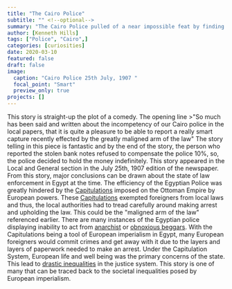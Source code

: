 ```yaml
---
title: "The Cairo Police"
subtitle: "" <!--optional-->
summary: "The Cairo Police pulled of a near impossible feat by finding the lost money of an innkeeper with very little details."
author: [Kenneth Hills]
tags: ["Police", "Cairo",]
categories: [curiosities]
date: 2020-03-10 
featured: false
draft: false
image:
  caption: "Cairo Police 25th July, 1907 "
  focal_point: "Smart"
  preview_only: true
projects: []
---
```

This story is straight-up the plot of a comedy. The opening line >"So much has been said and written about the incompetency of our Cairo police in the local papers,   that it is quite a pleasure to be able to report a really smart capture recently effected by the greatly maligned arm of the law"
The story telling in this piece is fantastic and by the end of the story, the person who reported the stolen bank notes refused to compensate the police 10%,  so, the police decided to hold the money indefinitely. This story appeared in the Local and General section in the July 25th, 1907 edition of the newspaper.  
From this story, major conclusions can be drawn about the state of law enforcement in Egypt at the time. The efficiency of the Egyptian Police was greatly hindered by the [Capitulations](http://www.oxfordislamicstudies.com/article/opr/t125/e409) imposed on the Ottoman Empire by European powers. These [Capitulations](https://dig-eg-gaz.github.io/post/2019-12-10-shanezedouglas/)
exempted foreigners from local laws and thus, the local authorities had to tread carefully around making arrest and upholding the law. This could be the "maligned arm of the law" referenced earlier. There are many instances of the Egyptian police displaying inability to act from [anarchist](https://www.academia.edu/31110632/_Alexandria_1898_Nodes_Networks_and_Scales_in_Nineteenth-Century_Egypt_and_the_Mediterranean._Comparative_Studies_in_Society_and_History_59-1_January_2017_127_153) or
[obnoxious beggars](https://dig-eg-gaz.github.io/post/2017-03-06-barrett-donkey-drivers/). With the Capitulations being a tool of European imperialism in Egypt, many European foreigners would commit crimes and get away with it due to the layers and layers of paperwork needed to make an arrest. Under the Capitulation System, European life and well being was the primary concerns of the state. This lead to [drastic inequalities](http://www.executedtoday.com/2017/06/28/1906-four-egyptians-for-the-denshawai-incident/) in the justice system.  This story is one of many that can be traced back to the societal inequalities posed by European imperialism.



